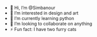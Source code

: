 - 👋 Hi, I’m @Simbanour
- 👀 I’m interested in design and art
- 🌱 I’m currently learning python
- 💞️ I’m looking to collaborate on anything
- ⚡ Fun fact: I have two furry cats
